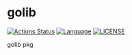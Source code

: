 # golib

[![Actions Status](https://github.com/kagxin/golib/workflows/Build/badge.svg)](https://github.com/kagxin/golib/actions)
[![Language](https://img.shields.io/badge/language-gloang-blue.svg)](https://golang.org/)
[![LICENSE](https://img.shields.io/badge/license-MIT-000000.svg)](https://github.com/kagxin/golib/blob/master/LICENSE)

golib pkg
